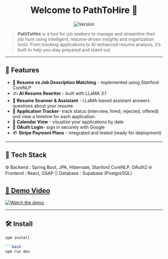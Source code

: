 <h1 align="center">Welcome to PathToHire 👋</h1>
<p align="center">
  <img alt="Version" src="https://img.shields.io/badge/version-0.0.1-blue.svg?cacheSeconds=2592000" />
</p>

> **PathToHire** is a tool for job seekers to manage and streamline their job hunt using intelligent, resume-driven insights and organization tools. From tracking applications to AI-enhanced resume analysis, it’s built to help you stay prepared and stand out.

---

## 🚀 Features

- 📄 **Resume vs Job Description Matching** - implemented using Stanford CoreNLP
- ✍️ **AI Resume Rewriter** - built with LLaMA 3.1
- 🤖 **Resume Scanner & Assistant** - LLaMA-based assistant answers questions about your resume
- 📌 **Application Tracker**- track status (interview, hired, rejected, offered) and view a timeline for each application.
- 📅 **Calendar View** - visualize your applications by date
- 🔐 **OAuth Login**- sign in securely with Google
- 💳 **Stripe Payment Plans** - integrated and tested (ready for deployment)

---
## 🧱 Tech Stack

⚙️ Backend      : Spring Boot, JPA, Hibernate, Stanford CoreNLP, OAuth2
🌐 Frontend     : React, GSAP
🗄️ Database     : Supabase (PostgreSQL)


## [🎥 Demo Video](https://youtu.be/juEtufvDWPc)

[![Watch the demo](https://img.youtube.com/vi/juEtufvDWPc/0.jpg)](https://youtu.be/juEtufvDWPc)

---


## 🛠 Install

```bash
npm install

```bash
npm run dev
